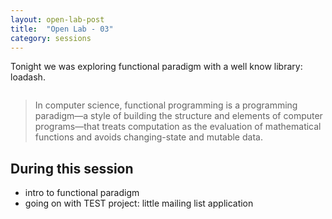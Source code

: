 ```yaml
---
layout: open-lab-post
title:  "Open Lab - 03"
category: sessions
---
```


Tonight we was exploring functional paradigm with a well know library: loadash.

<span class="image right"><img src="{{ site.baseurl }}/images/128px-Mad_scientist_transparent_background.svg.png" alt=""></span>
> In computer science, functional programming is a programming paradigm—a style of building the structure and elements of computer programs—that treats computation as the evaluation of mathematical functions and avoids changing-state and mutable data.

## During this session
* intro to functional paradigm
* going on with TEST project: little mailing list application